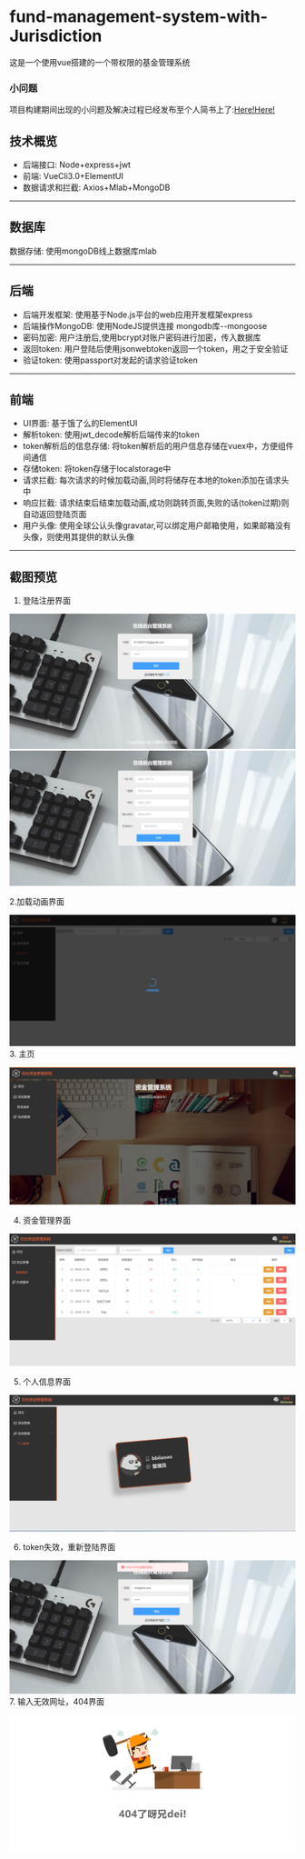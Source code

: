 # fund-management-system-with-Jurisdiction
这是一个使用vue搭建的一个带权限的基金管理系统
### 小问题
>
项目构建期间出现的小问题及解决过程已经发布至个人简书上了:[Here!Here!](https://www.jianshu.com/p/b6eade60585c)
>
## 技术概览
>
- 后端接口: Node+express+jwt
- 前端: VueCli3.0+ElementUI
- 数据请求和拦截: Axios+Mlab+MongoDB
>
---
## 数据库
>
数据存储: 使用mongoDB线上数据库mlab
>
---
## 后端
>
- 后端开发框架: 使用基于Node.js平台的web应用开发框架express
- 后端操作MongoDB: 使用NodeJS提供连接 mongodb库--mongoose
- 密码加密: 用户注册后,使用bcrypt对账户密码进行加密，传入数据库
- 返回token: 用户登陆后使用jsonwebtoken返回一个token，用之于安全验证
- 验证token: 使用passport对发起的请求验证token
>
---
## 前端
>
- UI界面: 基于饿了么的ElementUI
- 解析token: 使用jwt_decode解析后端传来的token
- token解析后的信息存储: 将token解析后的用户信息存储在vuex中，方便组件间通信
- 存储token: 将token存储于localstorage中
- 请求拦截: 每次请求的时候加载动画,同时将储存在本地的token添加在请求头中
- 响应拦截: 请求结束后结束加载动画,成功则跳转页面,失败的话(token过期)则自动返回登陆页面
- 用户头像: 使用全球公认头像gravatar,可以绑定用户邮箱使用，如果邮箱没有头像，则使用其提供的默认头像
>
---
## 截图预览
1. 登陆注册界面
>
![登陆](https://github.com/BBiiaoao/fund-management-system-with-Jurisdiction/blob/master/projects/screenshot/login.png "登陆")
![注册](https://github.com/BBiiaoao/fund-management-system-with-Jurisdiction/blob/master/projects/screenshot/register.png "注册")
>
2.加载动画界面
>
![加载动画](https://github.com/BBiiaoao/fund-management-system-with-Jurisdiction/blob/master/projects/screenshot/onLoad.png "加载动画")
3. 主页
>
![主页](https://github.com/BBiiaoao/fund-management-system-with-Jurisdiction/blob/master/projects/screenshot/home.png "主页")
>
4. 资金管理界面
>
![资金管理](https://github.com/BBiiaoao/fund-management-system-with-Jurisdiction/blob/master/projects/screenshot/fundManager.png "资金管理")
>
5. 个人信息界面
>
![个人信息](https://github.com/BBiiaoao/fund-management-system-with-Jurisdiction/blob/master/projects/screenshot/personal.png "个人信息")
>
6. token失效，重新登陆界面
>
![token失效](https://github.com/BBiiaoao/fund-management-system-with-Jurisdiction/blob/master/projects/screenshot/tokenFailed.png "token失效")
7. 输入无效网址，404界面
>
![404](https://github.com/BBiiaoao/fund-management-system-with-Jurisdiction/blob/master/projects/screenshot/404.png "404")
>
